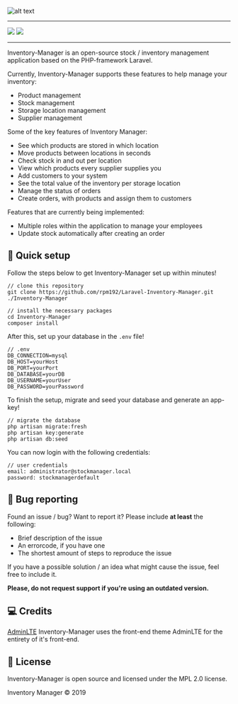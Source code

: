 ![alt text](https://raw.githubusercontent.com/rpm192/Laravel-Inventory-Manager/master/public/img/branding/im-logo.png)
<hr>

![](https://img.shields.io/github/downloads/rpm192/Laravel-Inventory-Manager/total.svg?style=for-the-badge)
![](https://img.shields.io/github/license/rpm192/Laravel-Inventory-Manager.svg?style=for-the-badge)
<hr>

Inventory-Manager is an open-source stock / inventory management application based on the PHP-framework Laravel.

Currently, Inventory-Manager supports these features to help manage your inventory:

* Product management
* Stock management
* Storage location management
* Supplier management

Some of the key features of Inventory Manager:

* See which products are stored in which location
* Move products between locations in seconds
* Check stock in and out per location
* View which products every supplier supplies you
* Add customers to your system
* See the total value of the inventory per storage location
* Manage the status of orders
* Create orders, with products and assign them to customers

Features that are currently being implemented:

* Multiple roles within the application to manage your employees
* Update stock automatically after creating an order

## 🚀 Quick setup

Follow the steps below to get Inventory-Manager set up within minutes!

```
// clone this repository
git clone https://github.com/rpm192/Laravel-Inventory-Manager.git ./Inventory-Manager

// install the necessary packages
cd Inventory-Manager
composer install
```

After this, set up your database in the `.env` file!

```
// .env
DB_CONNECTION=mysql
DB_HOST=yourHost
DB_PORT=yourPort
DB_DATABASE=yourDB
DB_USERNAME=yourUser
DB_PASSWORD=yourPassword
```

To finish the setup, migrate and seed your database and generate an app-key!

```
// migrate the database
php artisan migrate:fresh
php artisan key:generate
php artisan db:seed
```

You can now login with the following credentials:

```
// user credentials
email: administrator@stockmanager.local
password: stockmanagerdefault
```
## 🔧 Bug reporting

Found an issue / bug? Want to report it? Please include __at least__ the following:

* Brief description of the issue
* An errorcode, if you have one
* The shortest amount of steps to reproduce the issue

If you have a possible solution / an idea what might cause the issue, feel free to include it.

__Please, do not request support if you're using an outdated version.__

## 💻 Credits

[AdminLTE](https://adminlte.io/themes/AdminLTE/index2.html) Inventory-Manager uses the front-end theme AdminLTE for the entirety of it's front-end.

## 📜 License

Inventory-Manager is open source and licensed under the MPL 2.0 license.

Inventory Manager &copy; 2019
